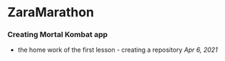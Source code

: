 <h1>ZaraMarathon</h1>

<h3>Creating Mortal Kombat app</h3>

<ul>
	<li>the home work of the first lesson - creating a repository <i>Apr 6, 2021</i> </li>
</ul>
